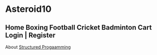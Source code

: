 # Asteroid10

## Home Boxing  Football Cricket  Badminton  Cart  Login | Register

 About [Structured Progaamming](one.md)
